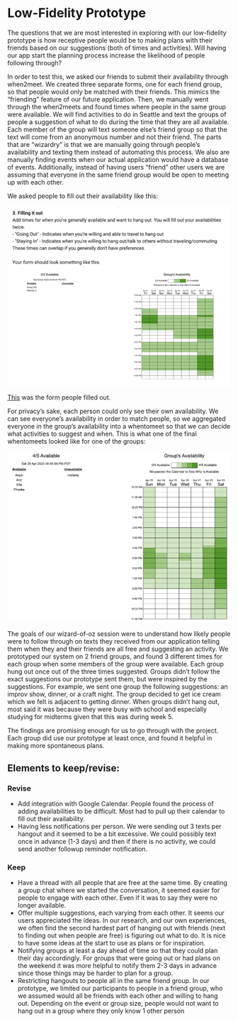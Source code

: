 # Low-Fidelity Prototype 

The questions that we are most interested in exploring with our low-fidelity prototype is how receptive people would be to making plans with their friends based on our suggestions (both of times and activities). Will having our app start the planning process increase the likelihood of people following through? 


In order to test this, we asked our friends to submit their availability through when2meet. We created three separate forms, one for each friend group, so that people would only be matched with their friends. This mimics the “friending” feature of our future application. 
Then, we manually went through the when2meets and found times where people in the same group were available. 
We will find activities to do in Seattle and text the groups of people a suggestion of what to do during the time that they are all available. Each member of the group will text someone else’s friend group so that the text will come from an anonymous number and not their friend. 
The parts that are “wizardry” is that we are manually going through people’s availability and texting them instead of automating this process. We also are manually finding events when our actual application would have a database of events. Additionally, instead of having users “friend” other users we are assuming that everyone in the same friend group would be open to meeting up with each other. 


We asked people to fill out their availability like this: 

<img src="G3 availability template.png" alt="G3 availability template">

[This](https://docs.google.com/forms/d/e/1FAIpQLSewZSWh3TrDqbB1cPTpx3mcoqt8CMRYVBNWSm2y-te_MRVI8w/viewform?usp=sf_link) was the form people filled out. 

For privacy’s sake, each person could only see their own availability. We can see everyone’s availability in order to match people, so we aggregated everyone in the group’s availability into a whentomeet so that we can decide what activities to suggest and when. This is what one of the final whentomeets looked like for one of the groups:

<img src="G3 example availability.png" alt="G3 example availability">



The goals of our wizard-of-oz session were to understand how likely people were to follow through on texts they received from our application telling them when they and their friends are all free and suggesting an activity. We prototyped our system on 2 friend groups, and found 3 different times for each group when some members of the group were available.  Each group hung out once out of the three times suggested. Groups didn’t follow the exact suggestions our prototype sent them, but were inspired by the suggestions. For example, we sent one group the following suggestions: an improv show, dinner, or a craft night. The group decided to get ice cream which we felt is adjacent to getting dinner. When groups didn’t hang out, most said it was because they were busy with school and especially studying for midterms given that this was during week 5. 

The findings are promising enough for us to go through with the project. Each group did use our prototype at least once, and found it helpful in making more spontaneous plans. 

## Elements to keep/revise:

### Revise

* Add integration with Google Calendar. People found the process of adding availabilities to be difficult. Most had to pull up their calendar to fill out their availability. 
* Having less notifications per person. We were sending out 3 texts per hangout and it seemed to be a bit excessive. We could possibly text once in advance (1-3 days) and then if there is no activity, we could send another followup reminder notification. 

### Keep

* Have a thread with all people that are free at the same time. By creating a group chat where we started the conversation, it seemed easier for people to engage with each other. Even if it was to say they were no longer available. 
* Offer multiple suggestions, each varying from each other. It seems our users appreciated the ideas. In our research, and our own experiences, we often find the second hardest part of hanging out with friends (next to finding out when people are free) is figuring out what to do. It is nice to have some ideas at the start to use as plans or for inspiration. 
* Notifying groups at least a day ahead of time so that they could plan their day accordingly. For groups that were going out or had plans on the weekend it was more helpful to notify them 2-3 days in advance since those things may be harder to plan for a group.
* Restricting hangouts to people all in the same friend group. In our prototype, we limited our participants to people in a friend group, who we assumed would all be friends with each other and willing to hang out. Depending on the event or group size, people would not want to hang out in a group where they only know 1 other person
